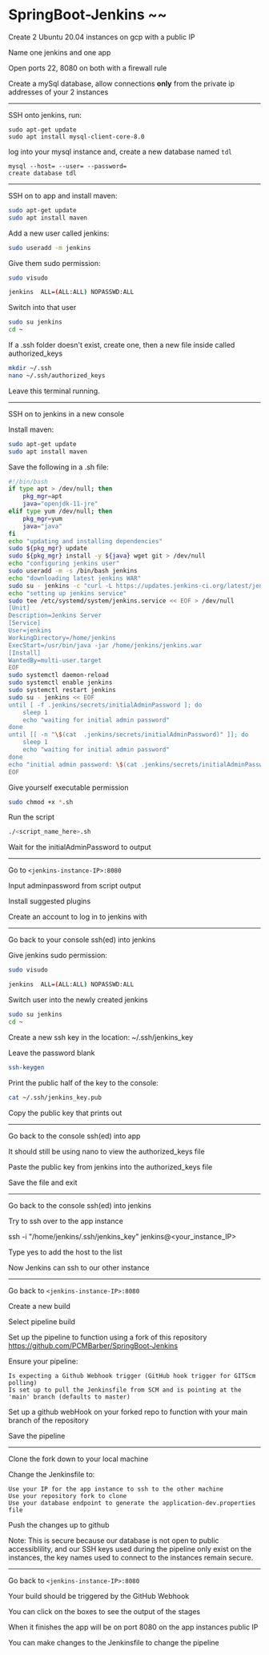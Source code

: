 # SpringBoot-Jenkins ~~

Create 2 Ubuntu 20.04 instances on gcp with a public IP

Name one jenkins and one app

Open ports 22, 8080 on both with a firewall rule

Create a mySql database, allow connections **only** from the private ip addresses of your 2 instances

--------------------------------------------------------------------------------

SSH onto jenkins, run: 

```
sudo apt-get update
sudo apt install mysql-client-core-8.0
```

log into your mysql instance and, create a new database named `tdl`

```
mysql --host= --user= --password=
create database tdl
```

--------------------------------------------------------------------------------

SSH on to app and install maven:

```bash
sudo apt-get update
sudo apt install maven
```

Add a new user called jenkins:

```bash
sudo useradd -m jenkins
```

Give them sudo permission:

```bash
sudo visudo
```

```bash
jenkins  ALL=(ALL:ALL) NOPASSWD:ALL
```

Switch into that user

```bash
sudo su jenkins
cd ~
```

If a .ssh folder doesn't exist, create one, then a new file inside called authorized_keys

```bash
mkdir ~/.ssh
nano ~/.ssh/authorized_keys
```

Leave this terminal running.

--------------------------------------------------------------------------------

SSH on to jenkins in a new console

Install maven:

```bash
sudo apt-get update
sudo apt install maven
```

Save the following in a .sh file:

```bash
#!/bin/bash
if type apt > /dev/null; then
    pkg_mgr=apt
    java="openjdk-11-jre"
elif type yum /dev/null; then
    pkg_mgr=yum
    java="java"
fi
echo "updating and installing dependencies"
sudo ${pkg_mgr} update
sudo ${pkg_mgr} install -y ${java} wget git > /dev/null
echo "configuring jenkins user"
sudo useradd -m -s /bin/bash jenkins
echo "downloading latest jenkins WAR"
sudo su - jenkins -c "curl -L https://updates.jenkins-ci.org/latest/jenkins.war --output jenkins.war"
echo "setting up jenkins service"
sudo tee /etc/systemd/system/jenkins.service << EOF > /dev/null
[Unit]
Description=Jenkins Server
[Service]
User=jenkins
WorkingDirectory=/home/jenkins
ExecStart=/usr/bin/java -jar /home/jenkins/jenkins.war
[Install]
WantedBy=multi-user.target
EOF
sudo systemctl daemon-reload
sudo systemctl enable jenkins
sudo systemctl restart jenkins
sudo su - jenkins << EOF
until [ -f .jenkins/secrets/initialAdminPassword ]; do
    sleep 1
    echo "waiting for initial admin password"
done
until [[ -n "\$(cat  .jenkins/secrets/initialAdminPassword)" ]]; do
    sleep 1
    echo "waiting for initial admin password"
done
echo "initial admin password: \$(cat .jenkins/secrets/initialAdminPassword)"
EOF
```	

Give yourself executable permission

```bash
sudo chmod +x *.sh
```

Run the script

```bash
./<script_name_here>.sh
```

Wait for the initialAdminPassword to output

--------------------------------------------------------------------------------

Go to `<jenkins-instance-IP>:8080`

Input adminpassword from script output

Install suggested plugins

Create an account to log in to jenkins with

--------------------------------------------------------------------------------

Go back to your console ssh(ed) into jenkins

Give jenkins sudo permission:

```bash
sudo visudo
```

```bash
jenkins  ALL=(ALL:ALL) NOPASSWD:ALL
```

Switch user into the newly created jenkins

```bash
sudo su jenkins
cd ~
```

Create a new ssh key in the location: ~/.ssh/jenkins_key

Leave the password blank

```bash
ssh-keygen
```

Print the public half of the key to the console:

```bash
cat ~/.ssh/jenkins_key.pub
```

Copy the public key that prints out

--------------------------------------------------------------------------------

Go back to the console ssh(ed) into app

It should still be using nano to view the authorized_keys file

Paste the public key from jenkins into the authorized_keys file

Save the file and exit

--------------------------------------------------------------------------------

Go back to the console ssh(ed) into jenkins

Try to ssh over to the app instance 

ssh -i "/home/jenkins/.ssh/jenkins_key" jenkins@<your_instance_IP>

Type yes to add the host to the list

Now Jenkins can ssh to our other instance

--------------------------------------------------------------------------------

Go back to `<jenkins-instance-IP>:8080`

Create a new build

Select pipeline build

Set up the pipeline to function using a fork of this repository https://github.com/PCMBarber/SpringBoot-Jenkins

Ensure your pipeline:

```
Is expecting a Github Webhook trigger (GitHub hook trigger for GITScm polling)
Is set up to pull the Jenkinsfile from SCM and is pointing at the 'main' branch (defaults to master)
```

Set up a github webHook on your forked repo to function with your main branch of the repository

Save the pipeline

--------------------------------------------------------------------------------

Clone the fork down to your local machine

Change the Jenkinsfile to:

```
Use your IP for the app instance to ssh to the other machine
Use your repository fork to clone
Use your database endpoint to generate the application-dev.properties file
```

Push the changes up to github


Note: This is secure because our database is not open to public accessiblility,
and our SSH keys used during the pipeline only exist on the instances, the key names used to connect to the instances remain secure.


--------------------------------------------------------------------------------

Go back to `<jenkins-instance-IP>:8080`

Your build should be triggered by the GitHub Webhook

You can click on the boxes to see the output of the stages

When it finishes the app will be on port 8080 on the app instances public IP
	
You can make changes to the Jenkinsfile to change the pipeline
